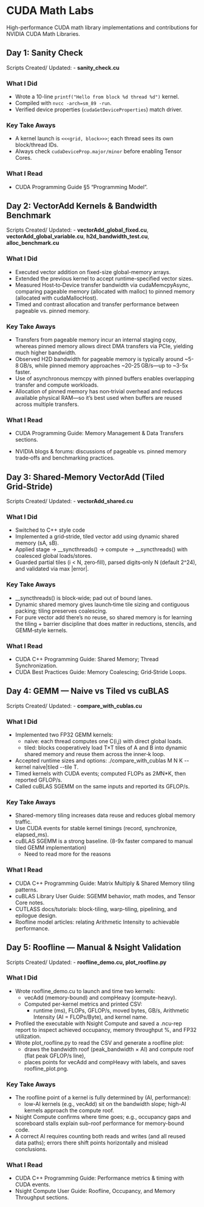 # CUDA Math Labs

High-performance CUDA math library implementations and contributions for NVIDIA CUDA Math Libraries.

## Day 1: Sanity Check

Scripts Created/ Updated: - **sanity_check.cu**

### What I Did

- Wrote a 10-line `printf("Hello from block %d thread %d")` kernel.
- Compiled with `nvcc -arch=sm_89 -run`.
- Verified device properties (`cudaGetDeviceProperties`) match driver.

### Key Take Aways

- A kernel launch is `<<<grid, block>>>`; each thread sees its own block/thread IDs.
- Always check `cudaDeviceProp.major/minor` before enabling Tensor Cores.

### What I Read

- CUDA Programming Guide §5 “Programming Model”.

## Day 2: VectorAdd Kernels & Bandwidth Benchmark

Scripts Created/ Updated: - **vectorAdd_global_fixed.cu**, **vectorAdd_global_variable.cu**, **h2d_bandwidth_test.cu**, **alloc_benchmark.cu**

### What I Did

- Executed vector addition on fixed-size global-memory arrays.
- Extended the previous kernel to accept runtime-specified vector sizes.
- Measured Host‑to‑Device transfer bandwidth via cudaMemcpyAsync, comparing pageable memory (allocated with malloc) to pinned memory (allocated with cudaMallocHost).
- Timed and contrast allocation and transfer performance between pageable vs. pinned memory.

### Key Take Aways

- Transfers from pageable memory incur an internal staging copy, whereas pinned memory allows direct DMA transfers via PCIe, yielding much higher bandwidth. 
- Observed H2D bandwidth for pageable memory is typically around ~5-8 GB/s, while pinned memory approaches ~20-25 GB/s—up to ~3-5x faster. 
- Use of asynchronous memcpy with pinned buffers enables overlapping transfer and compute workloads. 
- Allocation of pinned memory has non‑trivial overhead and reduces available physical RAM—so it’s best used when buffers are reused across multiple transfers. 

### What I Read

- CUDA Programming Guide: Memory Management & Data Transfers sections.

- NVIDIA blogs & forums: discussions of pageable vs. pinned memory trade‑offs and benchmarking practices.

## Day 3: Shared‑Memory VectorAdd (Tiled Grid‑Stride)

Scripts Created/ Updated: - **vectorAdd_shared.cu**

### What I Did

- Switched to C++ style code 
- Implemented a grid‑stride, tiled vector add using dynamic shared memory (sA, sB).
- Applied stage -> __syncthreads() -> compute -> __syncthreads() with coalesced global loads/stores.
- Guarded partial tiles (i < N, zero‑fill), parsed digits‑only N (default 2^24), and validated via max |error|.

### Key Take Aways

- __syncthreads() is block‑wide; pad out of bound lanes.
- Dynamic shared memory gives launch‑time tile sizing and contiguous packing; tiling preserves coalescing.
- For pure vector add there’s no reuse, so shared memory is for learning the tiling + barrier discipline that does matter in reductions, stencils, and GEMM‑style kernels.

### What I Read

- CUDA C++ Programming Guide: Shared Memory; Thread Synchronization.
- CUDA Best Practices Guide: Memory Coalescing; Grid‑Stride Loops.


## Day 4: GEMM — Naive vs Tiled vs cuBLAS 

Scripts Created/ Updated: - **compare_with_cublas.cu**

### What I Did
- Implemented two FP32 GEMM kernels:
    - naive: each thread computes one C(i,j) with direct global loads.
    - tiled: blocks cooperatively load T×T tiles of A and B into dynamic shared memory and reuse them across the inner‐k loop.
- Accepted runtime sizes and options: ./compare_with_cublas M N K --kernel naive|tiled --tile T.
- Timed kernels with CUDA events; computed FLOPs as 2*M*N*K, then reported GFLOP/s.
- Called cuBLAS SGEMM on the same inputs and reported its GFLOP/s.


### Key Take Aways

- Shared-memory tiling increases data reuse and reduces global memory traffic.
- Use CUDA events for stable kernel timings (record, synchronize, elapsed_ms).
- cuBLAS SGEMM is a strong baseline. (8-9x faster compared to manual tiled GEMM implementation)
    - Need to read more for the reasons

### What I Read 

- CUDA C++ Programming Guide: Matrix Multiply & Shared Memory tiling patterns.
- cuBLAS Library User Guide: SGEMM behavior, math modes, and Tensor Core notes.
- CUTLASS docs/tutorials: block-tiling, warp-tiling, pipelining, and epilogue design.
- Roofline model articles: relating Arithmetic Intensity to achievable performance.


## Day 5: Roofline — Manual & Nsight Validation

Scripts Created/ Updated: - **roofline_demo.cu, plot_roofline.py**

### What I Did
- Wrote roofline_demo.cu to launch and time two kernels:
    - vecAdd (memory-bound) and compHeavy (compute-heavy).
    - Computed per-kernel metrics and printed CSV:
        - runtime (ms), FLOPs, GFLOP/s, moved bytes, GB/s, Arithmetic Intensity (AI = FLOPs/Byte), and kernel name.
- Profiled the executable with Nsight Compute and saved a .ncu-rep report to inspect achieved occupancy, memory throughput %, and FP32 utilization.
- Wrote plot_roofline.py to read the CSV and generate a roofline plot:
    - draws the bandwidth roof (peak_bandwidth × AI) and compute roof (flat peak GFLOP/s line),
    - places points for vecAdd and compHeavy with labels, and saves roofline_plot.png.

### Key Take Aways
- The roofline point of a kernel is fully determined by (AI, performance):
    - low-AI kernels (e.g., vecAdd) sit on the bandwidth slope; high-AI kernels approach the compute roof.
- Nsight Compute confirms where time goes; e.g., occupancy gaps and scoreboard stalls explain sub-roof performance for memory-bound code.
- A correct AI requires counting both reads and writes (and all reused data paths); errors there shift points horizontally and mislead conclusions.

### What I Read
- CUDA C++ Programming Guide: Performance metrics & timing with CUDA events.
- Nsight Compute User Guide: Roofline, Occupancy, and Memory Throughput sections.